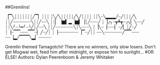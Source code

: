 ##Gremlins!

▕▔╲┊┊┊┊┊┊┊╱▔▏┊┊┊
┊╲╱╲┊┊┊┊┊╱╲╱┊┊┊┊
┊┊╲┈╲▂▂▂╱┈╱┊┊┊╱╲
┊┊╱┈┈┈┈┈┈┈╲┊┊╱┈┈╲
┊┊▏▕▆▍▂▕▆▍▕┊╱┈┈┈╱
┊▕╭╮┈┳┻┳┈╭╮▏╲┈┈╱
┊┊╲╯┈╰━╯┈╰╱┊╱┈┈╲
┊┊╱┈┈┈┈┈┈┈╲┊╲┈┈┈╲
┊▕╲┈▕┈┈┈▏┈╱▏┊╱┈╱
┊▕┈▔▔┈┈┈▔▔┈▏╱┈╱┊
┊▕┈┈┈┈┈┈┈┈▕▔┈╱┊┊
┈┈╲┈┈┈┈┈┈┈╱▔▔┈┈┈
┈┈▕▂╱▔▔▔╲▂▏┈┈┈┈┈

Gremlin themed Tamagotchi! There are no winners, only slow losers. Don't get Mogwai wet, feed him after midnight, or expose him to sunlight...
#OR ELSE!
Authors: Dylan Peerenboom & Jeremy Whitaker
